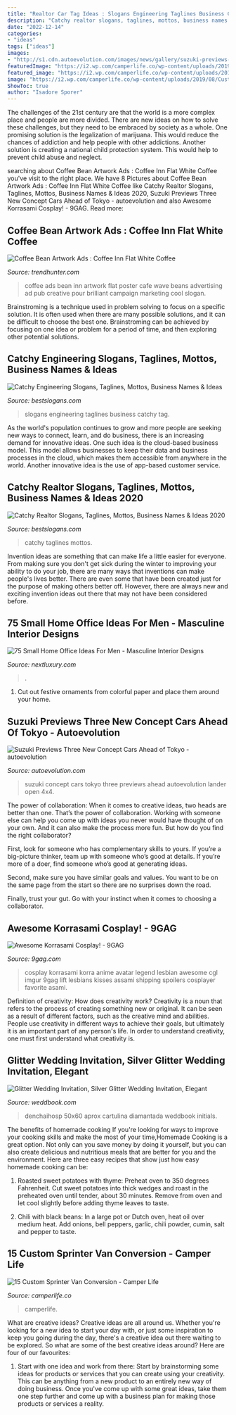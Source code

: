 ```yaml
---
title: "Realtor Car Tag Ideas : Slogans Engineering Taglines Business Catchy Tag"
description: "Catchy realtor slogans, taglines, mottos, business names &amp; ideas 2020"
date: "2022-12-14"
categories:
- "ideas"
tags: ["ideas"]
images:
- "http://s1.cdn.autoevolution.com/images/news/gallery/suzuki-previews-three-new-concept-cars-ahead-of-tokyo-photo-gallery_8.jpg"
featuredImage: "https://i2.wp.com/camperlife.co/wp-content/uploads/2019/08/Custom-Sprinter-Van-Conversions-6.jpg?resize=818%2C1228&amp;ssl=1"
featured_image: "https://i2.wp.com/camperlife.co/wp-content/uploads/2019/08/Custom-Sprinter-Van-Conversions-6.jpg?resize=818%2C1228&amp;ssl=1"
image: "https://i2.wp.com/camperlife.co/wp-content/uploads/2019/08/Custom-Sprinter-Van-Conversions-6.jpg?resize=818%2C1228&amp;ssl=1"
ShowToc: true
author: "Isadore Sporer"
---
```



The challenges of the 21st century are that the world is a more complex place and people are more divided. There are new ideas on how to solve these challenges, but they need to be embraced by society as a whole. One promising solution is the legalization of marijuana. This would reduce the chances of addiction and help people with other addictions. Another solution is creating a national child protection system. This would help to prevent child abuse and neglect.

	

		
searching about Coffee Bean Artwork Ads : Coffee Inn Flat White Coffee you've visit to the right place. We have 8 Pictures about Coffee Bean Artwork Ads : Coffee Inn Flat White Coffee like Catchy Realtor Slogans, Taglines, Mottos, Business Names &amp; Ideas 2020, Suzuki Previews Three New Concept Cars Ahead of Tokyo - autoevolution and also Awesome Korrasami Cosplay! - 9GAG. Read more:
		
    
## Coffee Bean Artwork Ads : Coffee Inn Flat White Coffee

<img loading=lazy src="http://cdn.trendhunterstatic.com/thumbs/coffee-inn-flat-white-coffee.jpeg" onerror="this.onerror=null;this.src='https://tse2.mm.bing.net/th?id=OIP.stmbGyjbqjmLkq15eoT-AAHaKd&amp;pid=15.1';" alt="Coffee Bean Artwork Ads : Coffee Inn Flat White Coffee">

_Source: trendhunter.com_

>coffee ads bean inn artwork flat poster cafe wave beans advertising ad pub creative pour brilliant campaign marketing cool slogan. 

	

Brainstroming is a technique used in problem solving to focus on a specific solution. It is often used when there are many possible solutions, and it can be difficult to choose the best one. Brainstroming can be achieved by focusing on one idea or problem for a period of time, and then exploring other potential solutions.

    
## Catchy Engineering Slogans, Taglines, Mottos, Business Names &amp; Ideas

<img loading=lazy src="http://www.bestslogans.com/img/pics/20161030_140044_ebiig.png" onerror="this.onerror=null;this.src='https://tse3.mm.bing.net/th?id=OIP.fwmL3XXiBE-BqXZjumkjWgHaHa&amp;pid=15.1';" alt="Catchy Engineering Slogans, Taglines, Mottos, Business Names &amp; Ideas">

_Source: bestslogans.com_

>slogans engineering taglines business catchy tag. 

	

As the world's population continues to grow and more people are seeking new ways to connect, learn, and do business, there is an increasing demand for innovative ideas. One such idea is the cloud-based business model. This model allows businesses to keep their data and business processes in the cloud, which makes them accessible from anywhere in the world. Another innovative idea is the use of app-based customer service.

    
## Catchy Realtor Slogans, Taglines, Mottos, Business Names &amp; Ideas 2020

<img loading=lazy src="https://www.bestslogans.com/img/pics/201710_2145_bdhcg.png" onerror="this.onerror=null;this.src='https://tse1.mm.bing.net/th?id=OIP.Zlu7eQBeLYXFGEH6fjEaPgHaHa&amp;pid=15.1';" alt="Catchy Realtor Slogans, Taglines, Mottos, Business Names &amp; Ideas 2020">

_Source: bestslogans.com_

>catchy taglines mottos. 

	

Invention ideas are something that can make life a little easier for everyone. From making sure you don't get sick during the winter to improving your ability to do your job, there are many ways that inventions can make people's lives better. There are even some that have been created just for the purpose of making others better off. However, there are always new and exciting invention ideas out there that may not have been considered before.

    
## 75 Small Home Office Ideas For Men - Masculine Interior Designs

<img loading=lazy src="https://nextluxury.com/wp-content/uploads/retro-small-home-office-ideas.jpg" onerror="this.onerror=null;this.src='https://tse4.mm.bing.net/th?id=OIP.SUIyOlfe33KbccOfWzwWkwAAAA&amp;pid=15.1';" alt="75 Small Home Office Ideas For Men - Masculine Interior Designs">

_Source: nextluxury.com_

>. 

	

1. Cut out festive ornaments from colorful paper and place them around your home.

    
## Suzuki Previews Three New Concept Cars Ahead Of Tokyo - Autoevolution

<img loading=lazy src="http://s1.cdn.autoevolution.com/images/news/gallery/suzuki-previews-three-new-concept-cars-ahead-of-tokyo-photo-gallery_8.jpg" onerror="this.onerror=null;this.src='https://tse2.mm.bing.net/th?id=OIP.GMmyApjvbnShwZChMWQK9QHaE7&amp;pid=15.1';" alt="Suzuki Previews Three New Concept Cars Ahead of Tokyo - autoevolution">

_Source: autoevolution.com_

>suzuki concept cars tokyo three previews ahead autoevolution lander open 4x4. 

	

The power of collaboration:
When it comes to creative ideas, two heads are better than one. That’s the power of collaboration.
Working with someone else can help you come up with ideas you never would have thought of on your own. And it can also make the process more fun. But how do you find the right collaborator?

First, look for someone who has complementary skills to yours. If you’re a big-picture thinker, team up with someone who’s good at details. If you’re more of a doer, find someone who’s good at generating ideas.

Second, make sure you have similar goals and values. You want to be on the same page from the start so there are no surprises down the road.

Finally, trust your gut. Go with your instinct when it comes to choosing a collaborator.

    
## Awesome Korrasami Cosplay! - 9GAG

<img loading=lazy src="https://images-cdn.9gag.com/photo/anXPrKz_700b_v1.jpg" onerror="this.onerror=null;this.src='https://tse1.mm.bing.net/th?id=OIP.8dEvAUrSRZxg-HqsYguU-QHaLH&amp;pid=15.1';" alt="Awesome Korrasami Cosplay! - 9GAG">

_Source: 9gag.com_

>cosplay korrasami korra anime avatar legend lesbian awesome cgl imgur 9gag lift lesbians kisses assami shipping spoilers cosplayer favorite asami. 

	

Definition of creativity: How does creativity work?
Creativity is a noun that refers to the process of creating something new or original. It can be seen as a result of different factors, such as the creative mind and abilities. People use creativity in different ways to achieve their goals, but ultimately it is an important part of any person's life. In order to understand creativity, one must first understand what creativity is.

    
## Glitter Wedding Invitation, Silver Glitter Wedding Invitation, Elegant

<img loading=lazy src="http://s3.weddbook.me/t1/2/5/3/2539502/glitter-wedding-invitation-silver-glitter-wedding-invitation-elegant-wedding-invitation-silver-wedding-invitation-wedding-invitation.jpg" onerror="this.onerror=null;this.src='https://tse3.mm.bing.net/th?id=OIP.E9aGCJeeqSTko1rryhZfJwHaI9&amp;pid=15.1';" alt="Glitter Wedding Invitation, Silver Glitter Wedding Invitation, Elegant">

_Source: weddbook.com_

>denchaihosp 50x60 aprox cartulina diamantada weddbook initials. 

	

The benefits of homemade cooking
If you're looking for ways to improve your cooking skills and make the most of your time,Homemade Cooking is a great option. Not only can you save money by doing it yourself, but you can also create delicious and nutritious meals that are better for you and the environment. Here are three easy recipes that show just how easy homemade cooking can be: 
1. Roasted sweet potatoes with thyme: Preheat oven to 350 degrees Fahrenheit. Cut sweet potatoes into thick wedges and roast in the preheated oven until tender, about 30 minutes. Remove from oven and let cool slightly before adding thyme leaves to taste. 

2. Chili with black beans: In a large pot or Dutch oven, heat oil over medium heat. Add onions, bell peppers, garlic, chili powder, cumin, salt and pepper to taste.

    
## 15 Custom Sprinter Van Conversion - Camper Life

<img loading=lazy src="https://i2.wp.com/camperlife.co/wp-content/uploads/2019/08/Custom-Sprinter-Van-Conversions-6.jpg?resize=818%2C1228&amp;ssl=1" onerror="this.onerror=null;this.src='https://tse1.mm.bing.net/th?id=OIP.57Ukj492BRYK7MHj4g0VgAHaLH&amp;pid=15.1';" alt="15 Custom Sprinter Van Conversion - Camper Life">

_Source: camperlife.co_

>camperlife. 

	

What are creative ideas?
Creative ideas are all around us. Whether you're looking for a new idea to start your day with, or just some inspiration to keep you going during the day, there's a creative idea out there waiting to be explored. So what are some of the best creative ideas around? Here are four of our favourites: 
1. Start with one idea and work from there: Start by brainstorming some ideas for products or services that you can create using your creativity. This can be anything from a new product to an entirely new way of doing business. Once you've come up with some great ideas, take them one step further and come up with a business plan for making those products or services a reality. 


